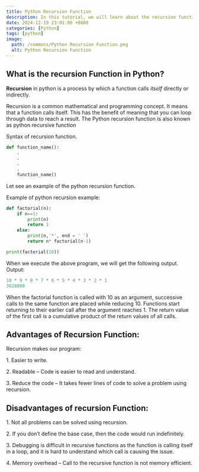 ```yaml
---
title: Python Recursion Function
description: In this tutorial, we will learn about the recursion function and create a recursive function in python that can call itself. 
date: 2024-12-19 23:01:00 +0800
categories: [Python]
tags: [python]
image:
  path: /commons/Python Recursion Function.png
  alt: Python Recursion Function
---
```


## What is the recursion Function in Python?

**Recursion** in python is a process by which a function calls *itself* directly or indirectly.

Recursion is a common mathematical and programming concept. It means that a function calls itself. This has the benefit of meaning that you can loop through data to reach a result. The Python recursion function is also known as python recursive function

Syntax of recursion function.

```python
def function_name():
	.
	.
	.
	.
	function_name()

```

Let see an example of the python recursion function.

Example of python recursion example:

```python
def factorial(n):
    if n==1:
        print(n)
        return 1
    else:
        print(n,'*', end = ' ')
        return n* factorial(n-1)

print(factorial(10))

```

When we execute the above program, we will get the following output.  
Output:

```python
10 * 9 * 8 * 7 * 6 * 5 * 4 * 3 * 2 * 1
3628800

```

When the factorial function is called with 10 as an argument, successive calls to the same function are placed while reducing 10\. Functions start returning to their earlier call after the argument reaches 1\. The return value of the first call is a cumulative product of the return values of all calls.

## 

## Advantages of Recursion Function:

Recursion makes our program:

1\. Easier to write.

2\. Readable – Code is easier to read and understand.

3\. Reduce the code – It takes fewer lines of code to solve a problem using recursion.

## Disadvantages of recursion Function:

1\. Not all problems can be solved using recursion.

2\. If you don’t define the base case, then the code would run indefinitely.

3\. Debugging is difficult in recursive functions as the function is calling itself in a loop, and it is hard to understand which call is causing the issue.

4\. Memory overhead – Call to the recursive function is not memory efficient.

